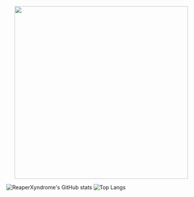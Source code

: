 <div align="center">
    <img width="460" height="460" src="https://github.com/user-attachments/assets/17c19156-c389-4b1f-b24d-3bac4348dab9">
</div>

![ReaperXyndrome's GitHub stats](https://github-readme-stats.vercel.app/api?username=reaperxyndrome&count_private=true)
![Top Langs](https://github-readme-stats.vercel.app/api/top-langs/?username=reaperxyndrome)



<!--
**reaperxyndrome/reaperxyndrome** is a ✨ _special_ ✨ repository because its `README.md` (this file) appears on your GitHub profile.

Here are some ideas to get you started:

- 🔭 I’m currently working on ...
- 🌱 I’m currently learning ...
- 👯 I’m looking to collaborate on ...
- 🤔 I’m looking for help with ...
- 💬 Ask me about ...
- 📫 How to reach me: ...
- 😄 Pronouns: ...
- ⚡ Fun fact: ...
-->
